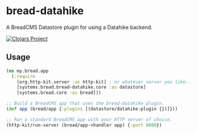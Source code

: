 # bread-datahike

A BreadCMS Datastore plugin for using a Datahike backend.

[![Clojars Project](https://img.shields.io/clojars/v/systems.bread/bread-datahike.svg)](https://clojars.org/systems.bread/bread-datahike)

## Usage

```clojure
(ns my.bread.app
  (:require
    [org.http-kit.server :as http-kit] ; or whatever server you like...
    [systems.bread.bread-datahike.core :as datastore]
    [systems.bread.core :as bread]))

;; Build a BreadCMS app that uses the bread-datahike plugin.
(def app (bread/app {:plugins [(datastore/datahike-plugin {})]}))

;; Run a standard BreadCMS app with your HTTP server of choice.
(http-kit/run-server (bread/app->handler app) {:port 8080})
```